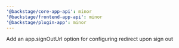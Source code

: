 ```yaml
---
'@backstage/core-app-api': minor
'@backstage/frontend-app-api': minor
'@backstage/plugin-app': minor
---
```


Add an app.signOutUrl option for configuring redirect upon sign out
